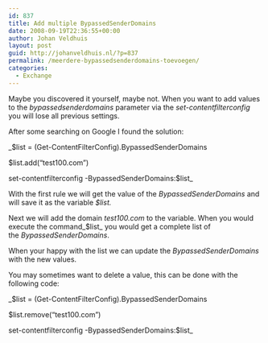 ```yaml
---
id: 837
title: Add multiple BypassedSenderDomains
date: 2008-09-19T22:36:55+00:00
author: Johan Veldhuis
layout: post
guid: http://johanveldhuis.nl/?p=837
permalink: /meerdere-bypassedsenderdomains-toevoegen/
categories:
  - Exchange
---
```

Maybe you discovered it yourself, maybe not. When you want to add values to the _bypassedsenderdomains_ parameter via the _set-contentfilterconfig_ you will lose all previous settings.

After some searching on Google I found the solution:

_$list = (Get-ContentFilterConfig).BypassedSenderDomains
  
$list.add(&#8220;test100.com&#8221;)
  
set-contentfilterconfig -BypassedSenderDomains:$list_

With the first rule we will get the value of the _BypassedSenderDomains_ and will save it as the variable _$list._

Next we will add the domain _test100.com_ to the variable. When you would execute the command_$list_ you would get a complete list of the _BypassedSenderDomains_.

When your happy with the list we can update the _BypassedSenderDomains_ with the new values.

You may sometimes want to delete a value, this can be done with the following code:

_$list = (Get-ContentFilterConfig).BypassedSenderDomains
  
$list.remove(&#8220;test100.com&#8221;)
  
set-contentfilterconfig -BypassedSenderDomains:$list_
